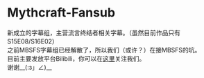 # Mythcraft-Fansub
新成立的字幕组，主营流言终结者相关字幕。（虽然目前作品只有S15E08/S16E02）<br>
之前MBSFS字幕组已经解散了，所以我们（或许？）在接MBSFS的坑。<br>
目前主要发放平台Bilibili，你可以在[这里](http://space.bilibili.com/13110803/)关注我们。<br>
谢谢__(:з」∠)__
